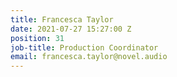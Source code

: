 ```yaml
---
title: Francesca Taylor
date: 2021-07-27 15:27:00 Z
position: 31
job-title: Production Coordinator
email: francesca.taylor@novel.audio
---
```


